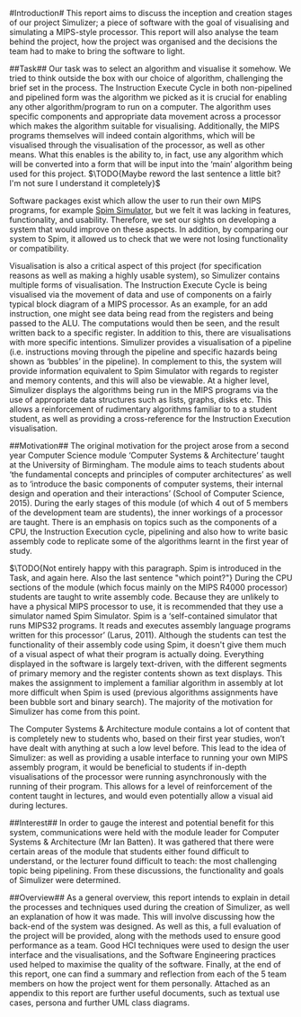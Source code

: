 #Introduction#
This report aims to discuss the inception and creation stages of our project Simulizer; a piece of software with the goal of visualising and simulating a MIPS-style processor. This report will also analyse the team behind the project, how the project was organised and the decisions the team had to make to bring the software to light.

##Task##
Our task was to select an algorithm and visualise it somehow. We tried to think outside the box with our choice of algorithm, challenging the brief set in the process. The Instruction Execute Cycle in both non-pipelined and pipelined form was the algorithm we picked as it is crucial for enabling any other algorithm/program to run on a computer. The algorithm uses specific components and appropriate data movement across a processor which makes the algorithm suitable for visualising. Additionally, the MIPS programs themselves will indeed contain algorithms, which will be visualised through the visualisation of the processor, as well as other means. What this enables is the ability to, in fact, use any algorithm which will be converted into a form that will be input into the ‘main’ algorithm being used for this project. $\TODO{Maybe reword the last sentence a little bit? I'm not sure I understand it completely}$

Software packages exist which allow the user to run their own MIPS programs, for example [Spim Simulator](http://spimsimulator.sourceforge.net), but we felt it was lacking in features, functionality, and usability. Therefore, we set our sights on developing a system that would improve on these aspects. In addition, by comparing our system to Spim, it allowed us to check that we were not losing functionality or compatibility.

Visualisation is also a critical aspect of this project (for specification reasons as well as making a highly usable system), so Simulizer contains multiple forms of visualisation. The Instruction Execute Cycle is being visualised via the movement of data and use of components on a fairly typical block diagram of a MIPS processor. As an example, for an add instruction, one might see data being read from the registers and being passed to the ALU. The computations would then be seen, and the result written back to a specific register. In addition to this, there are visualisations with more specific intentions. Simulizer provides a visualisation of a pipeline (i.e. instructions moving through the pipeline and specific hazards being shown as ‘bubbles’ in the pipeline). In complement to this, the system will provide information equivalent to Spim Simulator with regards to register and memory contents, and this will also be viewable. At a higher level, Simulizer displays the algorithms being run in the MIPS programs via the use of appropriate data structures such as lists, graphs, disks etc. This allows a reinforcement of rudimentary algorithms familiar to to a student student, as well as providing a cross-reference for the Instruction Execution visualisation.

##Motivation##
The original motivation for the project arose from a second year Computer Science module ‘Computer Systems & Architecture’ taught at the University of Birmingham. The module aims to teach students about ‘the fundamental concepts and principles of computer architectures’ as well as to ‘introduce the basic components of computer systems, their internal design and operation and their interactions’ (School of Computer Science, 2015). During the early stages of this module (of which 4 out of 5 members of the development team are students), the inner workings of a processor are taught. There is an emphasis on topics such as the components of a CPU, the Instruction Execution cycle, pipelining and also how to write basic assembly code to replicate some of the algorithms learnt in the first year of study.

$\TODO{Not entirely happy with this paragraph. Spim is introduced in the Task, and again here. Also the last sentence "which point?"}
During the CPU sections of the module (which focus mainly on the MIPS R4000 processor) students are taught to write assembly code. Because they are unlikely to have a physical MIPS processor to use, it is recommended that they use a simulator named Spim Simulator. Spim is a ‘self-contained simulator that runs MIPS32 programs. It reads and executes assembly language programs written for this processor’ (Larus, 2011). Although the students can test the functionality of their assembly code using Spim, it doesn't give them much of a visual aspect of what their program is actually doing. Everything displayed in the software is largely text-driven, with the different segments of primary memory and the register contents shown as text displays. This makes the assignment to implement a familiar algorithm in assembly at lot more difficult when Spim is used (previous algorithms assignments have been bubble sort and binary search). The majority of the motivation for Simulizer has come from this point.

The Computer Systems & Architecture module contains a lot of content that is completely new to students who, based on their first year studies, won’t have dealt with anything at such a low level before. This lead to the idea of Simulizer: as well as providing a usable interface to running your own MIPS assembly program, it would be beneficial to students if in-depth visualisations of the processor were running asynchronously with the running of their program. This allows for a level of reinforcement of the content taught in lectures, and would even potentially allow a visual aid during lectures.

##Interest##
In order to gauge the interest and potential benefit for this system, communications were held with the module leader for Computer Systems & Architecture (Mr Ian Batten). It was gathered that there were certain areas of the module that students either found difficult to understand, or the lecturer found difficult to teach: the most challenging topic being pipelining. From these discussions, the functionality and goals of Simulizer were determined.

##Overview##
As a general overview, this report intends to explain in detail the processes and techniques used during the creation of Simulizer, as well an explanation of how it was made. This will involve discussing how the back-end of the system was designed. As well as this, a full evaluation of the project will be provided, along with the methods used to ensure good performance as a team. Good HCI techniques were used to design the user interface and the visualisations, and the Software Engineering practices used helped to maximise the quality of the software. Finally, at the end of this report, one can find a summary and reflection from each of the 5 team members on how the project went for them personally. Attached as an appendix to this report are further useful documents, such as textual use cases, persona and further UML class diagrams.
